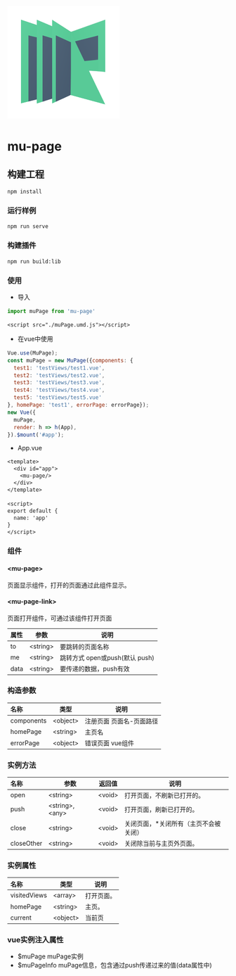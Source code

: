 # ![mu-page](https://github.com/tingxiaimg/mu-page/blob/master/examples/assets/logo.png)

# mu-page

## 构建工程
```
npm install
```

### 运行样例
```
npm run serve
```

### 构建插件
```
npm run build:lib
```

### 使用
* 导入
```javascript
import muPage from 'mu-page'
```
```
<script src="./muPage.umd.js"></script>
```

* 在vue中使用
``` javascript
Vue.use(MuPage);
const muPage = new MuPage({components: {
  test1: 'testViews/test1.vue',
  test2: 'testViews/test2.vue',
  test3: 'testViews/test3.vue',
  test4: 'testViews/test4.vue',
  test5: 'testViews/test5.vue'
}, homePage: 'test1', errorPage: errorPage});
new Vue({
  muPage,
  render: h => h(App),
}).$mount('#app');
```

* App.vue
``` vue
<template>
  <div id="app">
    <mu-page/>
  </div>
</template>

<script>
export default {
  name: 'app'
}
</script>

```

### 组件

#### &lt;mu-page&gt;  
页面显示组件，打开的页面通过此组件显示。
#### &lt;mu-page-link&gt;  
页面打开组件，可通过该组件打开页面

| 属性 | 参数 | 说明 |
|:---|----|----| 
|to|&lt;string&gt;|要跳转的页面名称| 
|me|&lt;string&gt;|跳转方式 open或push(默认 push)| 
|data|&lt;string&gt;|要传递的数据，push有效| 

### 构造参数

| 名称 | 类型 | 说明 |
|:---|----|----|
|components|&lt;object&gt;|注册页面 页面名-页面路径|
|homePage|&lt;string&gt;|主页名|
|errorPage|&lt;object&gt;|错误页面 vue组件|
### 实例方法

| 名称 | 参数 | 返回值 | 说明 |
|:---|----|----| ---- |
|open|&lt;string&gt;|&lt;void&gt;|打开页面，不刷新已打开的。|
|push|&lt;string&gt;, &lt;any&gt;|&lt;void&gt;|打开页面，刷新已打开的。|
|close|&lt;string&gt;|&lt;void&gt;|关闭页面，*关闭所有（主页不会被关闭）|
|closeOther|&lt;string&gt;|&lt;void&gt;|关闭除当前与主页外页面。|

### 实例属性

| 名称 | 类型 | 说明 |
|:---|----| ---- |
|visitedViews|&lt;array&gt;|打开页面。|
|homePage|&lt;string&gt;|主页。|
|current|&lt;object&gt;|当前页|

### vue实例注入属性

* $muPage muPage实例
* $muPageInfo muPage信息，包含通过push传递过来的值(data属性中)

